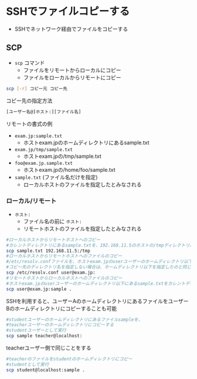 # SSHでファイルコピーする

* SSHでネットワーク経由でファイルをコピーする

## SCP

* `scp` コマンド
    * ファイルをリモートからローカルにコピー
    * ファイルをローカルからリモートにコピー

```bash
scp [-r] コピー元 コピー先
```

コピー先の指定方法

```bash
[ユーザー名@]ホスト:][ファイル名]
```

リモートの書式の例

* `exam.jp:sample.txt`
    * ホストexam.jpのホームディレクトリにあるsample.txt
* `exam.jp/tmp/sample.txt`
    * ホストexam.jpの/tmp/sample.txt
* `foo@exam.jp.sample.txt`
    * ホストexam.jpの/home/foo/sample.txt
* `sample.txt` (ファイル名だけを指定)
    * ローカルホストのファイルを指定したとみなされる

### ローカル/リモート

* `ホスト:`
    * ファイル名の前に `ホスト:`
    * リモートホストのファイルを指定したとみなされる

```bash
#ローカルホストからリモートホストへのコピー
#カレントディレクトリにあるsample.txtを、192.168.11.5のホストの/tmpディレクトリ以下にコピー
scp sample.txt 192.168.11.5:/tmp
#ローカルホストからリモートホストへのファイルのコピー
#/etc/resolv.confファイルを、ホストexam.jpのuserユーザーのホームディレクトリ以下にコピー
#コピー先のディレクトリ名を指定しない場合は、ホームディレクトリ以下を指定したのと同じものとみなされる
scp /etc/resolv.conf user@exam.jp:
#リモートホストからローカルホストへのファイルのコピー
#ホストexam.jpのuserユーザーのホームディレクトリ以下にあるsample.txtをカレントディレクトリ以下にコピー
scp user@exam.jp:sample .
```

SSHを利用すると、ユーザーAのホームディレクトリにあるファイルをユーザーBのホームディレクトリにコピーすることも可能

```bash
#studentユーザーのホームディレクトリにあるファイルsampleを、
#teacherユーザーのホームディレクトリにコピーする
#studentユーザーとして実行
scp sample teacher@localhost:
```

teacherユーザー側で同じことをする

```bash
#teacherのファイルをstudentのホームディレクトリにコピー
#studentとして実行
scp student@localhost:sample .
```
